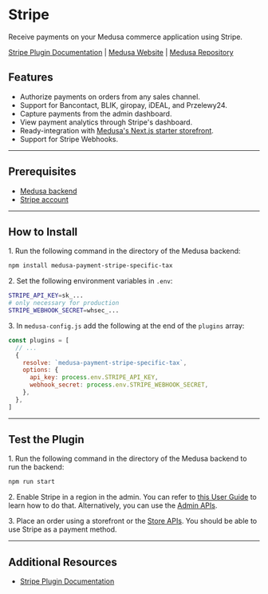 # Stripe

Receive payments on your Medusa commerce application using Stripe.

[Stripe Plugin Documentation](https://docs.medusajs.com/plugins/payment/stripe) | [Medusa Website](https://medusajs.com/) | [Medusa Repository](https://github.com/medusajs/medusa)

## Features

- Authorize payments on orders from any sales channel.
- Support for Bancontact, BLIK, giropay, iDEAL, and Przelewy24.
- Capture payments from the admin dashboard.
- View payment analytics through Stripe's dashboard.
- Ready-integration with [Medusa's Next.js starter storefront](https://docs.medusajs.com/starters/nextjs-medusa-starter).
- Support for Stripe Webhooks.

---

## Prerequisites

- [Medusa backend](https://docs.medusajs.com/development/backend/install)
- [Stripe account](https://stripe.com/)

---

## How to Install

1\. Run the following command in the directory of the Medusa backend:

  ```bash
  npm install medusa-payment-stripe-specific-tax
  ```

2\. Set the following environment variables in `.env`:

  ```bash
  STRIPE_API_KEY=sk_...
  # only necessary for production
  STRIPE_WEBHOOK_SECRET=whsec_...
  ```

3\. In `medusa-config.js` add the following at the end of the `plugins` array:

  ```js
  const plugins = [
    // ...
    {
      resolve: `medusa-payment-stripe-specific-tax`,
      options: {
        api_key: process.env.STRIPE_API_KEY,
        webhook_secret: process.env.STRIPE_WEBHOOK_SECRET,
      },
    },
  ]
  ```

---

## Test the Plugin

1\. Run the following command in the directory of the Medusa backend to run the backend:

  ```bash
  npm run start
  ```

2\. Enable Stripe in a region in the admin. You can refer to [this User Guide](https://docs.medusajs.com/user-guide/regions/providers) to learn how to do that. Alternatively, you can use the [Admin APIs](https://docs.medusajs.com/api/admin#tag/Region/operation/PostRegionsRegion).

3\. Place an order using a storefront or the [Store APIs](https://docs.medusajs.com/api/store). You should be able to use Stripe as a payment method.

---

## Additional Resources

- [Stripe Plugin Documentation](https://docs.medusajs.com/plugins/payment/stripe)
